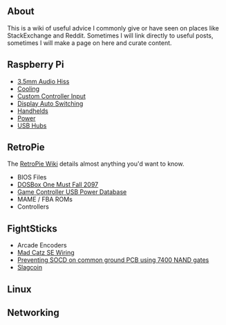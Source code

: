 ## About

This is a wiki of useful advice I commonly give or have seen on places like StackExchange and Reddit. Sometimes I will link directly to useful posts, sometimes I will make a page on here and curate content.

## Raspberry Pi

* [3.5mm Audio Hiss](Raspberry-Pi-3.5mm-Audio-Hiss)
* [Cooling](Raspberry-Pi-Cooling)
* [Custom Controller Input](Raspberry-Pi-Custom-Controller-Input)
* [Display Auto Switching](Raspberry-Pi-Display-Auto-Switching)
* [Handhelds](Raspberry-Pi-Handhelds)
* [Power](Raspberry-Pi-Power)
* [USB Hubs](http://elinux.org/RPi_Powered_USB_Hubs)

## RetroPie

The [RetroPie Wiki](https://github.com/RetroPie/RetroPie-Setup/wiki) details almost anything you'd want to know.

* BIOS Files
* [DOSBox One Must Fall 2097](RetroPie-DOSBox-OMF2097)
* [Game Controller USB Power Database](Game-Controller-USB-Power-Database)
* MAME / FBA ROMs
* Controllers

## FightSticks

* Arcade Encoders
* [Mad Catz SE Wiring](Mad-Catz-SE-Wiring)
* [Preventing SOCD on common ground PCB using 7400 NAND gates](http://forums.shoryuken.com/discussion/147393/guide-preventing-socd-on-any-common-ground-pcb-by-using-7400-chips/p1)
* [Slagcoin](http://slagcoin.com/joystick/introduction.html)

## Linux

## Networking